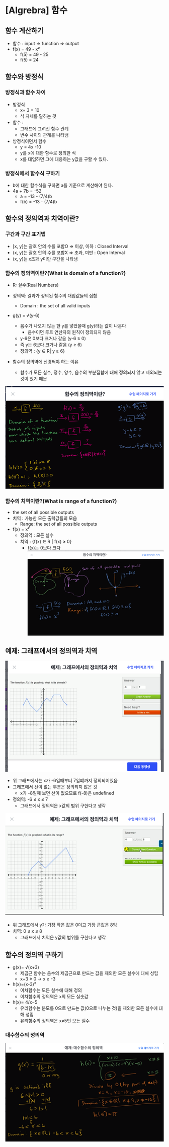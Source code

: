 # [Algrebra] 함수
## 함수 계산하기
- 함수 : input => function => output
- f(x) = 49 - x²
  - f(5) = 49 - 25
  - f(5) = 24

## 함수와 방정식

### 방정식과 함수 차이
- 방정식 
  -  x+ 3 = 10
  - 식 자체를 말하는 것
- 함수 :
  - 그래프에 그려진 함수 관계
  - 변수 사이의 관계를 나타냄
- 방정식이면서 함수
  - y = 4x -10
  - y를 x에 대한 함수로 정의한 식
  - x를 대입하면 그에 대응하는 y값을 구할 수 있다.

### 방정식에서 함수식 구하기
- b에 대한 함수식을 구하면 a를 기준으로 계산해야 된다.
- 4a + 7b = -52
  - a = -13 - (7/4)b
  - f(b) = -13 - (7/4)b

## 함수의 정의역과 치역이란?

### 구간과 구간 표기법
- [x, y]는 괄호 안의 수를 포함O => 이상, 이하 : Closed Interval
- (x, y)는 괄호 안의 수를 포함X => 초과, 미만 : Open Interval
- (x, y]는 x초과 y미만 구간을 나타냄

### 함수의 정의역이란?(What is domain of a function?)
- R: 실수(Real Numbers)
- 정의역: 결과가 정의된 함수의 대입값들의 집합
  - Domain : the set of all valid inputs
- g(y) = √(y-6)
  - 음수가 나오지 않는 한 y를 넣었을때 g(y)라는 값이 나온다
    - 음수이면 루트 연산자의 원칙이 정의되지 않음
  - y-6은 0보다 크거나 같음 (y-6 ≥ 0)
  - 즉 y는 6보다 크거나 같음 (y ≥ 6)
  - 정의역 : {y ∈ R| y ≥ 6}

- 함수의 정의역에 신경써야 하는 이유
  - 함수가 모든 실수, 정수, 양수, 음수의 부분집합에 대해 정의되지 않고 제외되는 것이 있기 때문

![함수의_정의역이란](./img/함수의_정의역이란.png)

### 함수의 치역이란?(What is range of a function?)
- the set of all possible outputs
- 치역 : 가능한 모든 출력값들의 모음
  - Range: the set of all possible outputs
- f(x) = x²
  - 정의역 : 모든 실수
  - 치역 : {f(x) ∈ R | f(x) ≥ 0}
    - f(x)는 0보다 크다
![함수의_치역이란](./img/함수의_치역이란.png)

## 예제: 그래프에서의 정의역과 치역

![그래프에서의_정의역과_치역](./img/그래프에서의_정의역과_치역.png)

- 위 그래프에서는 x가 -6일때부터 7일떄까지 정의되어있음
- 그래프에서 선이 없는 부분은 정의되지 않은 것
  - x가 -8일때 보면 선이 없으므로 f(-8)은 undefined
- 정의역: -6 ≤ x ≤ 7
  - 그래프에서 정의역은 x값의 범위 구한다고 생각

![그래프에서의_정의역과_치역2](./img/그래프에서의_정의역과_치역2.png)

- 위 그래프에서 y가 가장 작은 값은 0이고 가장 큰값은 8임
- 치역: 0 ≤ x ≤ 8
  - 그래프에서 치역은 y값의 범위를 구한다고 생각

## 함수의 정의역 구하기
- g(x)= √(x+3)
  - 제곱근 함수는 음수의 제곱근으로 만드는 값을 제외한 모든 실수에 대해 성립
  - x+3 ≥ 0 -> x ≥ -3
- h(x)=(x-3)²
  - 이차함수는 모든 실수에 대해 정의
  - 이차함수의 정의역은 x의 모든 실숫값
- h(x)= 4/x−5	
  - 유리함수는 분모를 0으로 만드는 값(0으로 나누는 것)을 제외한 모든 실수에 대해 성립
  - 유리함수의 정의역은 x≠5인 모든 실수

### 대수함수의 정의역

![예제_대수함수의_정의역](./img/예제_대수함수의_정의역.png)
